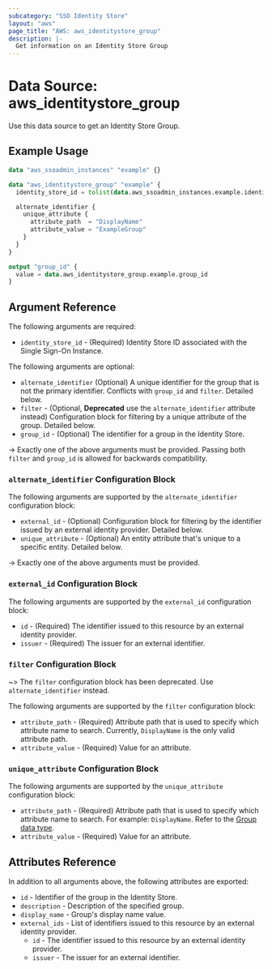 ```yaml
---
subcategory: "SSO Identity Store"
layout: "aws"
page_title: "AWS: aws_identitystore_group"
description: |-
  Get information on an Identity Store Group
---
```


# Data Source: aws_identitystore_group

Use this data source to get an Identity Store Group.

## Example Usage

```terraform
data "aws_ssoadmin_instances" "example" {}

data "aws_identitystore_group" "example" {
  identity_store_id = tolist(data.aws_ssoadmin_instances.example.identity_store_ids)[0]

  alternate_identifier {
    unique_attribute {
      attribute_path  = "DisplayName"
      attribute_value = "ExampleGroup"
    }
  }
}

output "group_id" {
  value = data.aws_identitystore_group.example.group_id
}
```

## Argument Reference


The following arguments are required:

* `identity_store_id` - (Required) Identity Store ID associated with the Single Sign-On Instance.

The following arguments are optional:

* `alternate_identifier` (Optional) A unique identifier for the group that is not the primary identifier. Conflicts with `group_id` and `filter`. Detailed below.
* `filter` - (Optional, **Deprecated** use the `alternate_identifier` attribute instead) Configuration block for filtering by a unique attribute of the group. Detailed below.
* `group_id` - (Optional) The identifier for a group in the Identity Store.

-> Exactly one of the above arguments must be provided. Passing both `filter` and `group_id` is allowed for backwards compatibility.

### `alternate_identifier` Configuration Block

The following arguments are supported by the `alternate_identifier` configuration block:

* `external_id` - (Optional) Configuration block for filtering by the identifier issued by an external identity provider. Detailed below.
* `unique_attribute` - (Optional) An entity attribute that's unique to a specific entity. Detailed below.

-> Exactly one of the above arguments must be provided.

### `external_id` Configuration Block

The following arguments are supported by the `external_id` configuration block:

* `id` - (Required) The identifier issued to this resource by an external identity provider.
* `issuer` - (Required) The issuer for an external identifier.

### `filter` Configuration Block

~> The `filter` configuration block has been deprecated. Use `alternate_identifier` instead.

The following arguments are supported by the `filter` configuration block:

* `attribute_path` - (Required) Attribute path that is used to specify which attribute name to search. Currently, `DisplayName` is the only valid attribute path.
* `attribute_value` - (Required) Value for an attribute.

### `unique_attribute` Configuration Block

The following arguments are supported by the `unique_attribute` configuration block:

* `attribute_path` - (Required) Attribute path that is used to specify which attribute name to search. For example: `DisplayName`. Refer to the [Group data type](https://docs.aws.amazon.com/singlesignon/latest/IdentityStoreAPIReference/API_Group.html).
* `attribute_value` - (Required) Value for an attribute.

## Attributes Reference

In addition to all arguments above, the following attributes are exported:

* `id` - Identifier of the group in the Identity Store.
* `description` - Description of the specified group.
* `display_name` - Group's display name value.
* `external_ids` - List of identifiers issued to this resource by an external identity provider.
  * `id` - The identifier issued to this resource by an external identity provider.
  * `issuer` - The issuer for an external identifier.
